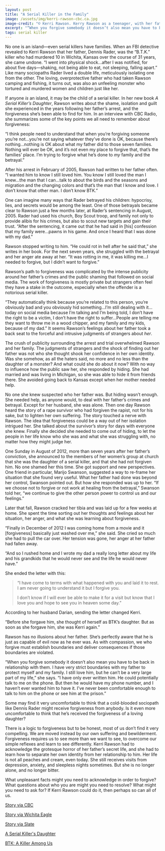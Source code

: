 ```yaml
---
layout: post
title: "A Serial Killer in the Family"
image: /assets/img/kerri-rawson-cbc.ca.jpg
image-credit: "© Kerri Rawson. Kerry Rawson as a teenager, with her father Dennis Rader, the “B.T.K.” serial killer."
excerpt: "“When you forgive somebody it doesn’t also mean you have to be back in relationship with them. I have very strict boundaries...to protect myself and my family.”"
tags: serial killer
---
```

<p>No one is an island—even serial killers have families. When an FBI detective revealed to Kerri Rawson that her father, Dennis Rader, was the “B.T.K.” killer who had murdered 10 in Wichita, Kansas over the course of 31 years, she came undone. “I went into physical shock…after I was notified, for about five days—shaking, not being able to eat, not sleeping, falling apart.” Like many sociopaths Rader lived a double life, meticulously isolating one from the other. The loving, overprotective father who had taken Rawson camping and fishing, it turns out, was also an unfeeling monster who tortured and murdered women and children just like her. </p>

<p>If anyone <em>is</em> an island, it may be the child of a serial killer. In her new book <em>A Serial Killer’s Daughter</em>, Rawson writes about the shame, isolation and guilt she experienced in the years following her father’s arrest, and the forgiveness she’s been able to find for him. In an interview with CBC Radio, she summarizes some of the key points we all need to remember about forgiveness:</p>

<p>“I think people need to understand that when you’re forgiving someone you’re not…you’re not saying whatever they’ve done is OK, because there’s nothing…nothing is OK about what my father did to those seven families. Nothing will ever be OK, and it’s not even my place to forgive that, that’s the families’ place. I’m trying to forgive what he’s done to <em>my</em> family and the betrayal.”</p>

<p>After his arrest in February of 2005, Rawson had written to her father often. “I wanted him to know I still loved him. You know I still loved the man I knew…the man that I can…talk to about the birds and the seasons and migration and the changing colors and that’s the man that I know and love. I don’t know that other man. I don’t know BTK.” </p>

<p>One can imagine many ways that Rader betrayed his children: hypocrisy, lies, and secrets would be among the least. One of those betrayals became clear to Rawson just a few months later, at Rader’s sentencing in August, 2005. Rader had used his church, Boy Scout troop, and family not only to provide alibis for his crimes, but also to scout new targets and gain their trust. “After the sentencing, it came out that he had said in [his] confession that my family were…pawns in his game. And once I heard that I was done with my dad.” </p>

<p>Rawson stopped writing to him. “He could rot in hell after he said that,” she writes in her book. For the next seven years, she struggled with the betrayal and her anger ate away at her. “It was rotting in me, it was killing me…I needed to forgive, but I didn’t want to forgive.”</p>

<p>Rawson’s path to forgiveness was complicated by the intense publicity around her father’s crimes and the public shaming that followed on social media. The work of forgiveness is mostly private but strangers often feel they have a stake in the outcome, especially when the offender is a notorious serial killer. </p>

<p>“They automatically think because you’re related to this person, you’re obviously bad and you obviously hid something…I’m still dealing with it…today on social media because I’m talking and I’m being told, I don’t have the right to be a victim, I don’t have the right to suffer…People are telling me they want to throw me in a wood chipper, and my family and my kids, because of my dad.” It seems Rawson’s feelings about her father took a back seat to the forceful and intrusive judgments of strangers about <em>her</em>. </p>

<p>The crush of publicity surrounding the arrest and trial overwhelmed Rawson and her family. The judgments of strangers and the shock of finding out her father was not who she thought shook her confidence in her own identity. Was she somehow, as all the haters said, no more and no less than the daughter of a monster? And what could she do about it now? With no way to influence how the public saw her, she responded by hiding. She had married and was living in Michigan, so she was able to hide it from friends there. She avoided going back to Kansas except when her mother needed help. </p>

<p>No one she knew suspected who her father was. But hiding wasn’t enough. She needed help, as anyone would, to deal with her father’s crimes and betrayal. Except for her husband, she was alone. Then one day Rawson heard the story of a rape survivor who had forgiven the rapist, not for his sake, but to lighten her own suffering. The story touched a nerve with Rawson. The idea that forgiveness could be a way out of her isolation intrigued her. She talked about the survivor’s story for days with everyone she knew. Finally she decided she needed to come out of hiding, to let the people in her life know who she was and what she was struggling with, no matter how they might judge her. </p>

<p>One Sunday in August of 2012, more than seven years after her father’s conviction, she announced to the members of her women’s group at church that she was the daughter of a serial killer, and that she had not forgiven him. No one shamed her this time. She got support and new perspectives. One friend in particular, Marijo Swanson, suggested a way to re-frame her situation that she found very useful. What her father had done was beyond her control, Swanson pointed out. But how she responded was up to her. “If we choose not to forgive or not work at healing from the betrayal,” Swanson told her, “we continue to give the other person power to control us and our feelings.” </p>

<p>Later that fall, Rawson cracked her tibia and was laid up for a few weeks at home. She spent the time sorting out her thoughts and feelings about her situation, her anger, and what she was learning about forgiveness.</p><p>“Finally in December of 2012 I was coming home from a movie and it [forgiveness] basically just washed over me,” she said. She cried so much she had to pull the car over. Her tension was gone, her anger at her father had fallen away.</p>

<p>“And so I rushed home and I wrote my dad a really long letter about my life and his grandkids that he would never see and the life he would never have.” </p>

<p>She ended the letter with this:</p>

<blockquote>
  <p>“I have come to terms with what happened with you and laid it to rest. I am never going to understand it but I forgive you.</p>
  <p>I don’t know if I will ever be able to make it for a visit but know that I love you and hope to see you in heaven some day.”</p>
</blockquote>

<p>According to her husband Darian, sending the letter changed Kerri.</p>

<p>“Before she forgave him, she thought of herself as BTK’s daughter. But as soon as she forgave him, she was Kerri again.”</p>

<p>Rawson has no illusions about her father. She’s perfectly aware that he is just as capable of evil now as he ever was. As with compassion, we who forgive must establish boundaries and deliver consequences if those boundaries are violated.</p>

<p>“When you forgive somebody it doesn’t also mean you have to be back in relationship with them. I have very strict boundaries with my father to protect myself and my family. I still love him, but he can’t be a very large part of my life,” she says. “I have only ever written him. He could potentially talk to me on the phone. But then he would have my phone number, and I haven’t ever wanted him to have it. I’ve never been comfortable enough to talk to him on the phone or see him at the prison.”</p>

<p>Some may find it very uncomfortable to think that a cold-blooded sociopath like Dennis Rader might receive forgiveness from anybody. Is it even more uncomfortable to think that he’s received the forgiveness of a loving daughter?</p>

<p>There is a logic to forgiveness but to be honest, most of us don’t find it very compelling. We are moved instead by our own suffering and bewilderment. Forgiveness requires us to see more than we want to see, to overcome our simple reflexes and learn to see differently. Kerri Rawson had to acknowledge the grotesque horror of her father’s secret life, and she had to learn how to separate her own identity from her relationship to him. Her life is not all peaches and cream, even today. She still receives visits from depression, anxiety, and sleepless nights sometimes. But she is no longer alone, and no longer bitter.</p>

<p>What unpleasant facts might you need to acknowledge in order to forgive? What questions about who you are might you need to resolve? What might you need to ask for? If Kerri Rawson could do it, then perhaps so can all of us.</p>

<p class="story-link"> <a href="https://www.cbc.ca/radio/thecurrent/the-current-for-february-6-2019-1.5007535/it-was-rotting-in-me-how-kerri-rawson-came-to-forgive-her-father-the-notorious-btk-killer-1.5007543" target="_blank" > Story via CBC </a> </p>

<p class="story-link"> <a href="https://www.kansas.com/news/special-reports/btk/article10809929.html" target="_blank" > Story via Wichita Eagle </a> </p> 

<p class="story-link"> <a href="https://slate.com/human-interest/2019/02/btk-killer-daughter-kerri-rawson-loving-a-serial-killer-dennis-rader.html" target="_blank" > Story via Slate </a> </p> 

<p class="story-link"> <a href="https://www.thomasnelson.com/p/a-serial-killers-daughter/" target="_blank" > A Serial Killer's Daughter </a> </p>
  
<p class="story-link"> <a href="https://www.investigationdiscovery.com/tv-shows/btk-a-killer-among-us/" target="_blank" > BTK: A Killer Among Us </a></p>
